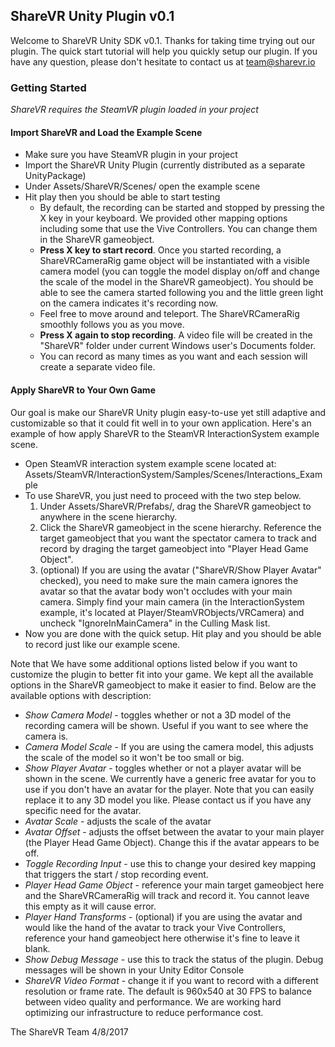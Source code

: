## ShareVR Unity Plugin v0.1
Welcome to ShareVR Unity SDK v0.1. Thanks for taking time trying out our plugin. The quick start tutorial will help you quickly setup our plugin. If you have any question, please don't hesitate to contact us at team@sharevr.io

### Getting Started
*ShareVR requires the SteamVR plugin loaded in your project*

#### Import ShareVR and Load the Example Scene
- Make sure you have SteamVR plugin in your project
- Import the ShareVR Unity Plugin (currently distributed as a separate UnityPackage)
- Under Assets/ShareVR/Scenes/ open the example scene
- Hit play then you should be able to start testing
  - By default, the recording can be started and stopped by pressing the X key in your keyboard. We provided other mapping options including some that use the Vive Controllers. You can change them in the ShareVR gameobject.
  - **Press X key to start record**. Once you started recording, a ShareVRCameraRig game object will be instantiated with a visible camera model (you can toggle the model display on/off and change the scale of the model in the ShareVR gameobject). You should be able to see the camera started following you and the little green light on the camera indicates it's recording now.
  - Feel free to move around and teleport. The ShareVRCameraRig smoothly follows you as you move.
  - **Press X again to stop recording**. A video file will be created in the "ShareVR" folder under current Windows user's Documents folder.
  - You can record as many times as you want and each session will create a separate video file.


#### Apply ShareVR to Your Own Game
Our goal is make our ShareVR Unity plugin easy-to-use yet still adaptive and customizable so that it could fit well in to your own application. Here's an example of how apply ShareVR to the SteamVR InteractionSystem example scene.

- Open SteamVR interaction system example scene located at: Assets/SteamVR/InteractionSystem/Samples/Scenes/Interactions_Example
- To use ShareVR, you just need to proceed with the two step below.
  1.  Under Assets/ShareVR/Prefabs/, drag the ShareVR gameobject to anywhere in the scene hierarchy.
  2.  Click the ShareVR gameobject in the scene hierarchy. Reference the target gameobject that you want the spectator camera to track and record by draging the target gameobject into "Player Head Game Object".
  3. (optional) If you are using the avatar ("ShareVR/Show Player Avatar" checked), you need to make sure the main camera ignores the avatar so that the avatar body won't occludes with your main camera. Simply find your main camera (in the InteractionSystem example, it's located at Player/SteamVRObjects/VRCamera) and uncheck "IgnoreInMainCamera" in the Culling Mask list.
- Now you are done with the quick setup. Hit play and you should be able to record just like our example scene.


Note that We have some additional options listed below if you want to customize the plugin to better fit into your game. We kept all the available options in the ShareVR gameobject to make it easier to find. Below are the available options with description:
- *Show Camera Model* - toggles whether or not a 3D model of the recording camera will be shown. Useful if you want to see where the camera is.
- *Camera Model Scale* - If you are using the camera model, this adjusts the scale of the model so it won't be too small or big.
- *Show Player Avatar* - toggles whether or not a player avatar will be shown in the scene. We currently have a generic free avatar for you to use if you don't have an avatar for the player. Note that you can easily replace it to any 3D model you like. Please contact us if you have any specific need for the avatar.
- *Avatar Scale* - adjusts the scale of the avatar
- *Avatar Offset* - adjusts the offset between the avatar to your main player (the Player Head Game Object). Change this if the avatar appears to be off.
- *Toggle Recording Input* - use this to change your desired key mapping that triggers the start / stop recording event.
- *Player Head Game Object* - reference your main target gameobject here and the ShareVRCameraRig will track and record it. You cannot leave this empty as it will cause error.
- *Player Hand Transforms* - (optional) if you are using the avatar and would like the hand of the avatar to track your Vive Controllers, reference your hand gameobject here otherwise it's fine to leave it blank.
- *Show Debug Message* - use this to track the status of the plugin. Debug messages will be shown in your Unity Editor Console
- *ShareVR Video Format* - change it if you want to record with a different resolution or frame rate. The default is 960x540 at 30 FPS to balance between video quality and performance. We are working hard optimizing our infrastructure to reduce performance cost.

The ShareVR Team
4/8/2017
